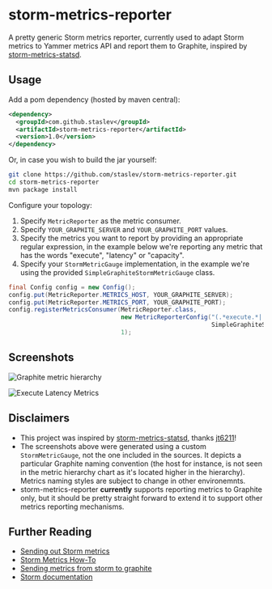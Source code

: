 storm-metrics-reporter
======================

A pretty generic Storm metrics reporter, currently used to adapt Storm metrics to Yammer metrics API and report them to Graphite, inspired by [storm-metrics-statsd](https://github.com/endgameinc/storm-metrics-statsd/).

Usage
--------

Add a pom dependency (hosted by maven central):

```xml
<dependency>
  <groupId>com.github.staslev</groupId>
  <artifactId>storm-metrics-reporter</artifactId>
  <version>1.0</version>
</dependency>
```

Or, in case you wish to build the jar yourself:

```bash 
git clone https://github.com/staslev/storm-metrics-reporter.git
cd storm-metrics-reporter
mvn package install
```

Configure your topology:

1.  Specify `MetricReporter` as the metric consumer.
2.  Specify `YOUR_GRAPHITE_SERVER` and `YOUR_GRAPHITE_PORT` values. 
3.  Specify the metrics you want to report by providing an appropriate regular expression, in the example below we're reporting any metric that has the words "execute", "latency" or "capacity".
4.  Specify your `StormMetricGauge` implementation, in the example we're using the provided `SimpleGraphiteStormMetricGauge` class.

```java
final Config config = new Config();
config.put(MetricReporter.METRICS_HOST, YOUR_GRAPHITE_SERVER);
config.put(MetricReporter.METRICS_PORT, YOUR_GRAPHITE_PORT);
config.registerMetricsConsumer(MetricReporter.class,
                               new MetricReporterConfig("(.*execute.*|.*latency.*|.*capacity.*)",
                                                        SimpleGraphiteStormMetricGauge.class.getCanonicalName()),
                               1);
```

Screenshots
-----------

![Graphite metric hierarchy](https://raw.githubusercontent.com/staslev/storm-metrics-reporter/master/screenshots/graphite-metrics-hierarchy.png "Graphite metric hierarchy")

![Execute Latency Metrics](https://raw.githubusercontent.com/staslev/storm-metrics-reporter/master/screenshots/graphite-capacity-metrics.png "Execute latency metrics (not provided by Storm directly)")

Disclaimers
-----------
* This project was inspired by [storm-metrics-statsd](https://github.com/endgameinc/storm-metrics-statsd/), thanks [jt6211](https://github.com/jt6211)!
* The screenshots above were generated using a custom `StormMetricGauge`, not the one included in the sources. It depicts a particular Graphite naming convention (the host for instance, is not seen in the metric hierarchy chart as it's located higher in the hierarchy). Metrics naming styles are subject to change in other environemnts.
* storm-metrics-reporter **currently** supports reporting metrics to Graphite only, but it should be pretty straight forward to extend it to support other metrics reporting mechanisms.

Further Reading
----------------
* [Sending out Storm metrics](http://twocentsonsoftware.blogspot.co.il/2014/12/sending-out-storm-metrics.html)
* [Storm Metrics How-To](https://www.endgame.com/blog/storm-metrics-how-to.html)
* [Sending metrics from storm to graphite](http://www.michael-noll.com/blog/2013/11/06/sending-metrics-from-storm-to-graphite/) 
* [Storm documentation](http://storm.apache.org/documentation/Metrics.html)
